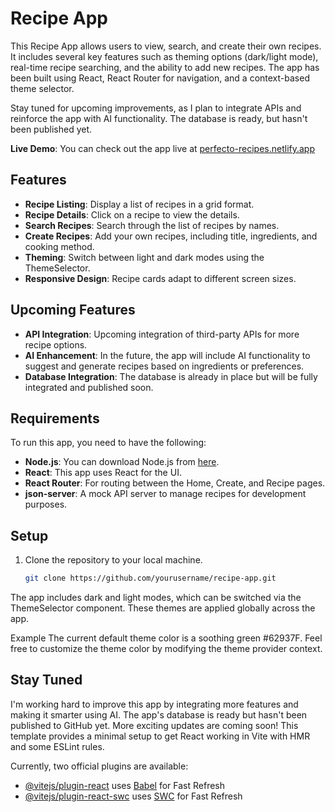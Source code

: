 # Recipe App

This Recipe App allows users to view, search, and create their own recipes. It includes several key features such as theming options (dark/light mode), real-time recipe searching, and the ability to add new recipes. The app has been built using React, React Router for navigation, and a context-based theme selector.

Stay tuned for upcoming improvements, as I plan to integrate APIs and reinforce the app with AI functionality. The database is ready, but hasn't been published yet.

**Live Demo**: You can check out the app live at [perfecto-recipes.netlify.app](https://perfecto-recipes.netlify.app)
## Features

- **Recipe Listing**: Display a list of recipes in a grid format.
- **Recipe Details**: Click on a recipe to view the details.
- **Search Recipes**: Search through the list of recipes by names.
- **Create Recipes**: Add your own recipes, including title, ingredients, and cooking method.
- **Theming**: Switch between light and dark modes using the ThemeSelector.
- **Responsive Design**: Recipe cards adapt to different screen sizes.

## Upcoming Features

- **API Integration**: Upcoming integration of third-party APIs for more recipe options.
- **AI Enhancement**: In the future, the app will include AI functionality to suggest and generate recipes based on ingredients or preferences.
- **Database Integration**: The database is already in place but will be fully integrated and published soon.

## Requirements

To run this app, you need to have the following:

- **Node.js**: You can download Node.js from [here](https://nodejs.org/).
- **React**: This app uses React for the UI.
- **React Router**: For routing between the Home, Create, and Recipe pages.
- **json-server**: A mock API server to manage recipes for development purposes.

## Setup

1. Clone the repository to your local machine.
   ```bash
   git clone https://github.com/yourusername/recipe-app.git


The app includes dark and light modes, which can be switched via the ThemeSelector component. These themes are applied globally across the app.

Example
The current default theme color is a soothing green #62937F. Feel free to customize the theme color by modifying the theme provider context.


## Stay Tuned

I'm working hard to improve this app by integrating more features and making it smarter using AI. The app's database is ready but hasn't been published to GitHub yet. More exciting updates are coming soon!
This template provides a minimal setup to get React working in Vite with HMR and some ESLint rules.

Currently, two official plugins are available:

- [@vitejs/plugin-react](https://github.com/vitejs/vite-plugin-react/blob/main/packages/plugin-react/README.md) uses [Babel](https://babeljs.io/) for Fast Refresh
- [@vitejs/plugin-react-swc](https://github.com/vitejs/vite-plugin-react-swc) uses [SWC](https://swc.rs/) for Fast Refresh
